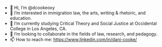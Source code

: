 - 👋 Hi, I’m @dcookeoxy
- 👀 I’m interested in immigration law, the arts, writing & rhetoric, and education.
- 🌱 I’m currently studying Critical Theory and Social Justice at Occidental College in Los Angeles, CA.
- 💞️ I’m looking to collaborate in the fields of law, research, and pedagogy.
- 📫 How to reach me: <https://www.linkedin.com/in/dani-cooke/>

<!---
dcookeoxy/dcookeoxy is a ✨ special ✨ repository because its `README.md` (this file) appears on your GitHub profile.
You can click the Preview link to take a look at your changes.
--->
